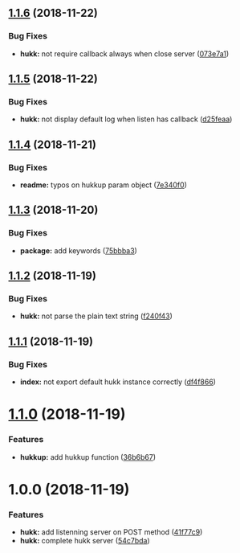 ## [1.1.6](https://github.com/nampdn/hukk/compare/v1.1.5...v1.1.6) (2018-11-22)


### Bug Fixes

* **hukk:** not require callback always when close server ([073e7a1](https://github.com/nampdn/hukk/commit/073e7a1))

## [1.1.5](https://github.com/nampdn/hukk/compare/v1.1.4...v1.1.5) (2018-11-22)


### Bug Fixes

* **hukk:** not display default log when listen has callback ([d25feaa](https://github.com/nampdn/hukk/commit/d25feaa))

## [1.1.4](https://github.com/nampdn/hukk/compare/v1.1.3...v1.1.4) (2018-11-21)


### Bug Fixes

* **readme:** typos on hukkup param object ([7e340f0](https://github.com/nampdn/hukk/commit/7e340f0))

## [1.1.3](https://github.com/nampdn/hukk/compare/v1.1.2...v1.1.3) (2018-11-20)


### Bug Fixes

* **package:** add keywords ([75bbba3](https://github.com/nampdn/hukk/commit/75bbba3))

## [1.1.2](https://github.com/nampdn/hukk/compare/v1.1.1...v1.1.2) (2018-11-19)


### Bug Fixes

* **hukk:** not parse the plain text string ([f240f43](https://github.com/nampdn/hukk/commit/f240f43))

## [1.1.1](https://github.com/nampdn/hukk/compare/v1.1.0...v1.1.1) (2018-11-19)


### Bug Fixes

* **index:** not export default hukk instance correctly ([df4f866](https://github.com/nampdn/hukk/commit/df4f866))

# [1.1.0](https://github.com/nampdn/hukk/compare/v1.0.0...v1.1.0) (2018-11-19)


### Features

* **hukkup:** add hukkup function ([36b6b67](https://github.com/nampdn/hukk/commit/36b6b67))

# 1.0.0 (2018-11-19)


### Features

* **hukk:** add listenning server on POST method ([41f77c9](https://github.com/nampdn/hukk/commit/41f77c9))
* **hukk:** complete hukk server ([54c7bda](https://github.com/nampdn/hukk/commit/54c7bda))
